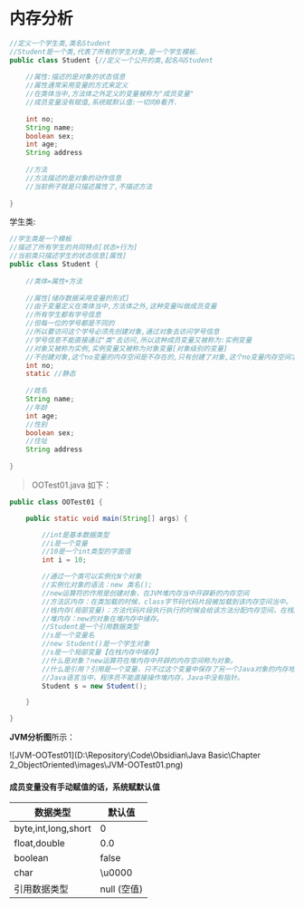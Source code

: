 # 内存分析



````java
//定义一个学生类,类名Student
//Student是一个类,代表了所有的学生对象,是一个学生模板.
public class Student {//定义一个公开的类,起名叫Student
    
    //属性:描述的是对象的状态信息
    //属性通常采用变量的方式来定义
    //在类体当中,方法体之外定义的变量被称为"成员变量"
    //成员变量没有赋值,系统赋默认值:一切向0看齐.
    
    int no;
    String name;
    boolean sex;
    int age;
    String address
        
    //方法
    //方法描述的是对象的动作信息
    //当前例子就是只描述属性了,不描述方法
        
}
````

学生类:

````java
//学生类是一个模板
//描述了所有学生的共同特点[状态+行为]
//当前类只描述学生的状态信息[属性]
public class Student {
    
    //类体=属性+方法
    
    //属性[储存数据采用变量的形式]
    //由于变量定义在类体当中,方法体之外,这种变量叫做成员变量
    //所有学生都有学号信息
    //但每一位的学号都是不同的
    //所以要访问这个学号必须先创建对象,通过对象去访问学号信息
    //学号信息不能直接通过"类"去访问,所以这种成员变量又被称为:实例变量
    //对象又被称为实例,实例变量又被称为对象变量[对象级别的变量]
    //不创建对象,这个no变量的内存空间是不存在的,只有创建了对象,这个no变量内存空间才会创建
    int no;
    static //静态
        
    //姓名
    String name;
    //年龄
    int age;
    //性别
    boolean sex;
    //住址
    String address
    
}
````

> OOTest01.java 如下：

````java
public class OOTest01 {

    public static void main(String[] args) {

        //int是基本数据类型
        //i是一个变量
        //10是一个int类型的字面值
        int i = 10;

        //通过一个类可以实例化N个对象
        //实例化对象的语法：new 类名();
        //new运算符的作用是创建对象，在JVM堆内存当中开辟新的内存空间
        //方法区内存：在类加载的时候，class字节码代码片段被加载到该内存空间当中。
        //栈内存(局部变量)：方法代码片段执行执行的时候会给该方法分配内存空间，在栈内存中压栈。
        //堆内存：new的对象在堆内存中储存。
        //Student是一个引用数据类型
        //s是一个变量名
        //new Student()是一个学生对象
        //s是一个局部变量【在栈内存中储存】
        //什么是对象？new运算符在堆内存中开辟的内存空间称为对象。
        //什么是引用？引用是一个变量，只不过这个变量中保存了另一个Java对象的内存地址。
        //Java语言当中，程序员不能直接操作堆内存，Java中没有指针。
        Student s = new Student();

    }

}
````

**JVM分析图**所示：

![JVM-OOTest01](D:\Repository\Code\Obsidian\Java Basic\Chapter 2_ObjectOriented\images\JVM-OOTest01.png)

#### 成员变量没有手动赋值的话，系统赋默认值

| 数据类型            | 默认值      |
| ------------------- | ----------- |
| byte,int,long,short | 0           |
| float,double        | 0.0         |
| boolean             | false       |
| char                | \u0000      |
| 引用数据类型        | null (空值) |

